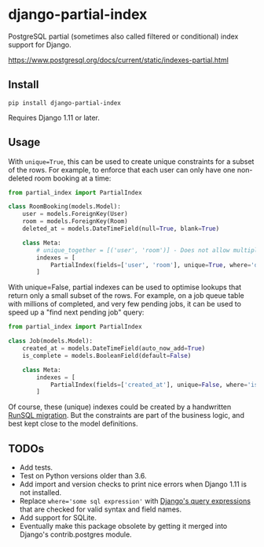 # django-partial-index

PostgreSQL partial (sometimes also called filtered or conditional) index support for Django.

https://www.postgresql.org/docs/current/static/indexes-partial.html

## Install

`pip install django-partial-index`

Requires Django 1.11 or later.


## Usage

With `unique=True`, this can be used to create unique constraints for a subset of the rows.
For example, to enforce that each user can only have one non-deleted room booking at a time:

```python
from partial_index import PartialIndex

class RoomBooking(models.Model):
    user = models.ForeignKey(User)
    room = models.ForeignKey(Room)
    deleted_at = models.DateTimeField(null=True, blank=True)

    class Meta:
        # unique_together = [('user', 'room')] - Does not allow multiple deleted rows. Instead use:
        indexes = [
            PartialIndex(fields=['user', 'room'], unique=True, where='deleted_at IS NULL')
        ]
```

With unique=False, partial indexes can be used to optimise lookups that return only a small subset of the rows.
For example, on a job queue table with millions of completed, and very few pending jobs, it can be used to
speed up a "find next pending job" query:

```python
from partial_index import PartialIndex

class Job(models.Model):
    created_at = models.DateTimeField(auto_now_add=True)
    is_complete = models.BooleanField(default=False)

    class Meta:
        indexes = [
            PartialIndex(fields=['created_at'], unique=False, where='is_complete = false')
        ]
```

Of course, these (unique) indexes could be created by a handwritten [RunSQL migration](https://docs.djangoproject.com/en/1.11/ref/migration-operations/#runsql).
But the constraints are part of the business logic, and best kept close to the model definitions.


## TODOs

* Add tests.
* Test on Python versions older than 3.6.
* Add import and version checks to print nice errors when Django 1.11 is not installed.
* Replace `where='some sql expression'` with [Django's query expressions](https://docs.djangoproject.com/en/1.11/ref/models/expressions/) that are checked for valid syntax and field names.
* Add support for SQLite.
* Eventually make this package obsolete by getting it merged into Django's contrib.postgres module.
